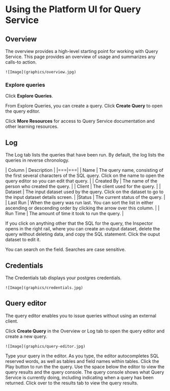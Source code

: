 # Using the Platform UI for Query Service

## Overview

The overview provides a high-level starting point for working with Query Service. This page provides an overview of usage and summarizes any calls-to action.

    ![Image](graphics/overview.jpg)

### Explore queries

Click **Explore Queries**. 

From Explore Queries, you can create a query. Click **Create Query** to open the query editor.

Click **More Resources** for access to Query Service documentation and other learning resources.

## Log

The Log tab lists the queries that have been run. By default, the log lists the queries in reverse chronology.

| Column | Description |
|===|===|
| Name | The query name, consisting of the first several characters of the SQL query. Click on the name to open the query editor so you can edit that query. |
| Created By | The name of the person who created the query. |
| Client | The client used for the query. |
| Dataset | The input dataset used by the query. Click on the dataset to go to the input dataset details screen. |
|Status | The current status of the query. |
| Last Run | When the query was run last. You can sort the list in either ascending or descending order by clicking the arrow over this column. |
| Run Time | The amount of time it took to run the query. |

If you click on anything other that the SQL for the query, the Inspector opens in the right rail, where you can create an output dataset, delete the query without deleting data, and copy the SQL statement. Click the ouput dataset to edit it.

You can search on the field. Searches are case sensitive.

## Credentials

The Credentials tab displays your postgres credentials.

    ![Image](graphics/credentials.jpg)

## Query editor

The query editor enables you to issue queries without using an external client. 

Click **Create Query** in the Overview or Log tab to open the query editor and create a new query.

    ![Image](graphics/query-editor.jpg)

Type your query in the editor. As you type, the editor autocompletes SQL reserved words, as well as tables and field names within tables.  Click the Play button to run the the query. Use the space below the editor to view the query results and the query console. The query console shows what Query Service is currently doing, including indicating when a query has been returned. Click over to the results tab to view the query results.

